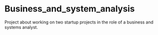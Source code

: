 # Business_and_system_analysis
Project about working on two startup projects in the role of a business and systems analyst.
